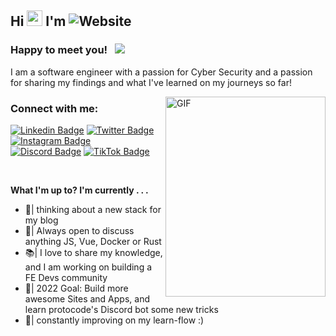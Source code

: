 

## Hi <img src="https://media.giphy.com/media/hvRJCLFzcasrR4ia7z/giphy.gif" width="25px"> I'm ![Website](https://img.shields.io/badge/Tobias%20Rauer-JS%20Dev-yellow)

### Happy to meet you! &nbsp; ![](https://visitor-badge.glitch.me/badge?page_id=prototowb.prototowb)
I am a software engineer with a passion for Cyber Security and a passion for sharing my findings and what I've learned on my journeys so far!

<img align="right" alt="GIF" src="https://github.com/prototowb/prototowb/blob/main/sir-cat-laptop.gif" width="256" height="320" />

### Connect with me:
[![Linkedin Badge](https://img.shields.io/badge/-LinkedIn-0e76a8?style=flat-square&logo=Linkedin&logoColor=white)][linkedin]
[![Twitter Badge](https://img.shields.io/twitter/follow/prototowb?label=Follow&style=social)][twitter]
[![Instagram Badge](https://img.shields.io/badge/-Instagram-e4405f?style=flat-square&logo=Instagram&logoColor=white)][instagram]
[![Discord Badge](https://img.shields.io/badge/Discord-Join!-6a0dad)][discord]
[![TikTok Badge](https://img.shields.io/badge/TikTok-Follow-blue)][tiktok]

<br>

**What I'm up to? I'm currently . . .**
- 📰| thinking about a new stack for my blog
- 🔭| Always open to discuss anything JS, Vue, Docker or Rust
- 📚| I love to share my knowledge, and I am working on building a FE Devs community
- 🥅| 2022 Goal: Build more awesome Sites and Apps, and learn protocode's Discord bot some new tricks
- 💬| constantly improving on my learn-flow :)

<!-- ### My GitHub stats
[![prototowb's github stats](https://github-readme-stats.vercel.app/api?username=prototowb&count_private=true&include_all_commits=true&theme=cobalt)](https://google.com)

<br>

### My most used languages
[![Top Langs](https://github-readme-stats.vercel.app/api/top-langs/?username=prototowb&layout=compact)](https://github.com/anuraghazra/github-readme-stats)
-->


<!-- variables that are used above -->
[linkedin]: https://www.linkedin.com/in/tobias-rauer/
[twitter]: https://twitter.com/prototowb/
[instagram]: https://www.instagram.com/protocode_/
[discord]: https://discord.gg/XB3KCDwgzk
[tiktok]: https://www.tiktok.com/@protocode_
